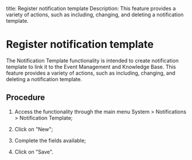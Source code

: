 title: Register notification template
Description: This feature provides a variety of actions, such as including, changing, and deleting a notification template.
#  Register notification template

The Notification Template functionality is intended to create notification template to link it to the Event Management and Knowledge Base.
This feature provides a variety of actions, such as including, changing, and deleting a notification template.

Procedure
-------------

1.  Access the functionality through the main menu System \> Notifications \>
    Notification Template;

2.  Click on "New";

3.  Complete the fields available;
  
4.  Click on "Save".

<!-- !!! tip "About"

    <b>Product/Version:</b> CITSmart | 9.00 &nbsp;&nbsp;
    <b>Updated:</b>01/10/2019 – Larissa Lourenço

